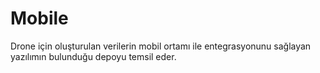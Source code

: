 # Mobile
Drone için oluşturulan verilerin mobil ortamı ile entegrasyonunu sağlayan yazılımın bulunduğu depoyu temsil eder.
